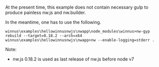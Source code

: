 At the present time, this example does not contain necessary gulp to produce painless nw.js and nw.builder.

In the meantime, one has to use the following.

```
winnus\examples\hellowinnusnwjs\nwapp\node_modules\winnus>nw-gyp rebuild --target=0.18.2 --arch=x64
winnus\examples\hellowinnusnwjs\nwapp>nw --enable-logging=stderr .
```

Note:
-  nw.js 0.18.2 is used as last release of nw.js before node v7